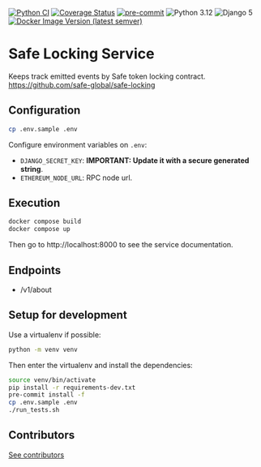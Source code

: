 [![Python CI](https://github.com/safe-global/safe-locking-service/actions/workflows/python.yml/badge.svg?branch=main)](https://github.com/safe-global/safe-locking-service/actions/workflows/python.yml)
[![Coverage Status](https://coveralls.io/repos/github/safe-global/safe-locking-service/badge.svg?branch=main)](https://coveralls.io/github/safe-global/safe-locking-service?branch=main)
[![pre-commit](https://img.shields.io/badge/pre--commit-enabled-brightgreen?logo=pre-commit&logoColor=white)](https://github.com/pre-commit/pre-commit)
![Python 3.12](https://img.shields.io/badge/Python-3.12-blue.svg)
![Django 5](https://img.shields.io/badge/Django-5-blue.svg)
[![Docker Image Version (latest semver)](https://img.shields.io/docker/v/safeglobal/safe-locking-service?label=Docker&sort=semver)](https://hub.docker.com/r/safeglobal/safe-locking-service)

# Safe Locking Service

Keeps track emitted events by Safe token locking contract. https://github.com/safe-global/safe-locking

## Configuration
```bash
cp .env.sample .env
```

Configure environment variables on `.env`:

- `DJANGO_SECRET_KEY`: **IMPORTANT: Update it with a secure generated string**.
- `ETHEREUM_NODE_URL`: RPC node url.

## Execution

```bash
docker compose build
docker compose up
```

Then go to http://localhost:8000 to see the service documentation.

## Endpoints
- /v1/about

## Setup for development
Use a virtualenv if possible:

```bash
python -m venv venv
```

Then enter the virtualenv and install the dependencies:

```bash
source venv/bin/activate
pip install -r requirements-dev.txt
pre-commit install -f
cp .env.sample .env
./run_tests.sh
```

## Contributors
[See contributors](https://github.com/safe-global/safe-locking-service/graphs/contributors)
